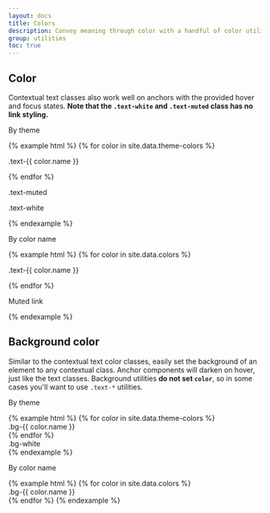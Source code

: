 ```yaml
---
layout: docs
title: Colors
description: Convey meaning through color with a handful of color utility classes. Includes support for styling links with hover states, too.
group: utilities
toc: true
---
```


## Color

Contextual text classes also work well on anchors with the provided hover and focus states. **Note that the `.text-white` and `.text-muted` class has no link styling.**

<div class="row">
<div class="col-lg-6">
<p class="h3">By theme</p>
{% example html %}
{% for color in site.data.theme-colors %}
<p class="text-{{ color.name }}{% if color.name == "light" %} bg-dark{% endif %}">.text-{{ color.name }}</p>{% endfor %}
<p class="text-muted">.text-muted</p>
<p class="text-white bg-dark">.text-white</p>
{% endexample %}
</div>
<div class="col-lg-6">
<p class="h3">By color name</p>
{% example html %}
{% for color in site.data.colors %}
<p class="text-{{ color.name }}{% if color.name == "white" %} bg-dark{% endif %}">.text-{{ color.name }}</p>{% endfor %}
<p class="text-muted">Muted link</p>
{% endexample %}
</div>
</div>

## Background color

Similar to the contextual text color classes, easily set the background of an element to any contextual class. Anchor components will darken on hover, just like the text classes. Background utilities **do not set `color`**, so in some cases you'll want to use `.text-*` utilities.

<div class="row">
<div class="col-lg-6">
<p class="h3">By theme</p>
{% example html %}
{% for color in site.data.theme-colors %}
<div class="p-3 mb-2 bg-{{ color.name }} {% if color.name == "light" or color.name == "warning" %}text-dark{% else %}text-white{% endif %}">.bg-{{ color.name }}</div>{% endfor %}
<div class="p-3 mb-2 bg-white text-dark">.bg-white</div>
{% endexample %}
</div>
<div class="col-lg-6">
<p class="h3">By color name</p>
{% example html %}
{% for color in site.data.colors %}
<div class="p-3 mb-2 bg-{{ color.name }} {% if color.name == "white" or color.name == "yellow" or color.name == "green" or color.name == "teal" %}text-dark{% else %}text-white{% endif %}">.bg-{{ color.name }}</div>{% endfor %}
{% endexample %}
</div>
</div>
